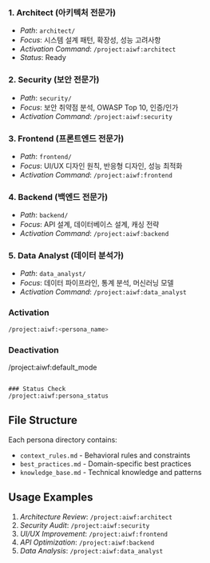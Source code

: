 ### 1. Architect (아키텍처 전문가)
- *Path*: `architect/`
- *Focus*: 시스템 설계 패턴, 확장성, 성능 고려사항
- *Activation Command*: `/project:aiwf:architect`
- *Status*: Ready

### 2. Security (보안 전문가)
- *Path*: `security/`
- *Focus*: 보안 취약점 분석, OWASP Top 10, 인증/인가
- *Activation Command*: `/project:aiwf:security`

### 3. Frontend (프론트엔드 전문가)
- *Path*: `frontend/`
- *Focus*: UI/UX 디자인 원칙, 반응형 디자인, 성능 최적화
- *Activation Command*: `/project:aiwf:frontend`

### 4. Backend (백엔드 전문가)
- *Path*: `backend/`
- *Focus*: API 설계, 데이터베이스 설계, 캐싱 전략
- *Activation Command*: `/project:aiwf:backend`

### 5. Data Analyst (데이터 분석가)
- *Path*: `data_analyst/`
- *Focus*: 데이터 파이프라인, 통계 분석, 머신러닝 모델
- *Activation Command*: `/project:aiwf:data_analyst`

### Activation
```bash
/project:aiwf:<persona_name>
```

### Deactivation
/project:aiwf:default_mode
```

### Status Check
/project:aiwf:persona_status
```

## File Structure
Each persona directory contains:
- `context_rules.md` - Behavioral rules and constraints
- `best_practices.md` - Domain-specific best practices
- `knowledge_base.md` - Technical knowledge and patterns

## Usage Examples
1. *Architecture Review*: `/project:aiwf:architect`
2. *Security Audit*: `/project:aiwf:security`
3. *UI/UX Improvement*: `/project:aiwf:frontend`
4. *API Optimization*: `/project:aiwf:backend`
5. *Data Analysis*: `/project:aiwf:data_analyst`